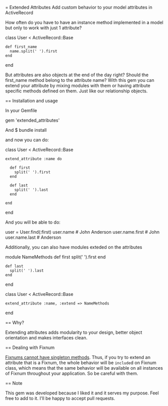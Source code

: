 = Extended Attributes
Add custom behavior to your model attributes in ActiveRecord

How often do you have to have an instance method implemented in a model but only to work with just 1 attribute?

  class User < ActiveRecord::Base
  
    def first_name
      name.split(' ').first
    end
  
  end

But attributes are also objects at the end of the day right? Should the first_name method belong to the attribute name? With this gem you can extend your attribute by mixing modules with them or having attribute specific methods defined on them. Just like our relationship objects.

== Installation and usage

In your Gemfile

  gem 'extended_attributes'

And 
  $ bundle install

and now you can do:

  class User < ActiveRecord::Base
  
    extend_attribute :name do
    
      def first
        split(' ').first
      end
    
      def last
        split(' ').last
      end
    
    end
  
  end

And you will be able to do:

  user = User.find(:first)
  user.name # John Anderson
  user.name.first # John
  user.name.last # Anderson

Additionally, you can also have modules exteded on the attributes

  module NameMethods
    def first
      split(' ').first
    end
    
    def last
      split(' ').last
    end
  end
  
  class User < ActiveRecord::Base
    
    extend_attribute :name, :extend => NameMethods
    
  end

== Why?

Extending attributes adds modularity to your design, better object orientation and makes interfaces clean. 

== Dealing with Fixnum

[Fixnums cannot have singleton methods](http://www.ruby-forum.com/topic/50170). Thus, if you try to extend an attribute that is a Fixnum, the whole behavior will be `include`d on Fixnum class, which means that the same behavior will be available on all instances of Fixnum throughout your application. So be careful with them.

== Note

This gem was developed because I liked it and it serves my purpose. Feel free to add to it. I'll be happy to accept pull requests.

